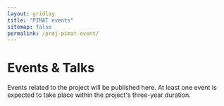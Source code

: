```yaml
---
layout: gridlay
title: "PIMAT events"
sitemap: false
permalink: /proj-pimat-event/
---
```


# Events & Talks

Events related to the project will be published here. At least one event is expected to take place within the project's three-year duration.